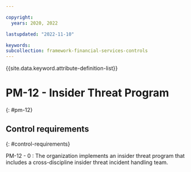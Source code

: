 ```yaml
---

copyright:
  years: 2020, 2022

lastupdated: "2022-11-10"

keywords: 
subcollection: framework-financial-services-controls
---
```


{{site.data.keyword.attribute-definition-list}}

               
# PM-12 - Insider Threat Program
{: #pm-12}

## Control requirements
{: #control-requirements}

PM-12 - 0
    : The organization implements an insider threat program that includes a cross-discipline insider threat incident handling team.





